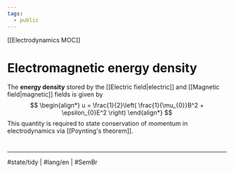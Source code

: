 ```yaml
---
tags:
  - public
---
```

[[Electrodynamics MOC]]
# Electromagnetic energy density

The **energy density** stored by the [[Electric field|electric]] and [[Magnetic field|magnetic]] fields is given by
$$
\begin{align*}
u = \frac{1}{2}\left( \frac{1}{\mu_{0}}B^2 + \epsilon_{0}E^2 \right) 
\end{align*}
$$
This quantity is required to state conservation of momentum in electrodynamics via [[Poynting's theorem]].


#
---
#state/tidy | #lang/en | #SemBr
